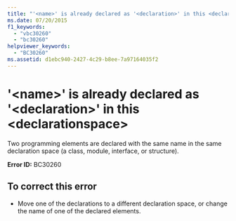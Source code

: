 ```yaml
---
title: "'<name>' is already declared as '<declaration>' in this <declarationspace>"
ms.date: 07/20/2015
f1_keywords: 
  - "vbc30260"
  - "bc30260"
helpviewer_keywords: 
  - "BC30260"
ms.assetid: d1ebc940-2427-4c29-b8ee-7a97164035f2
---
```

# '\<name>' is already declared as '\<declaration>' in this \<declarationspace>
Two programming elements are declared with the same name in the same declaration space (a class, module, interface, or structure).  
  
 **Error ID:** BC30260  
  
## To correct this error  
  
- Move one of the declarations to a different declaration space, or change the name of one of the declared elements.
